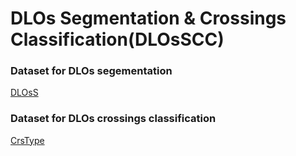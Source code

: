 # DLOs Segmentation & Crossings Classification(DLOsSCC)

### Dataset for DLOs segementation
[DLOsS](https://drive.google.com/drive/folders/1Y7g3vsS8e2MvCvQczXEkQI6sUg8tD0Ok?usp=sharing)

### Dataset for DLOs crossings classification
[CrsType](https://drive.google.com/drive/folders/1vY-Z_7Dg98PyUO8UzyBso9N5jDXJDqa9?usp=sharing)

